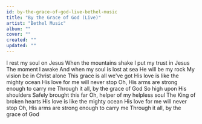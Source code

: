 ```yaml
---
id: by-the-grace-of-god-live-bethel-music
title: "By the Grace of God (Live)"
artist: "Bethel Music"
album: ""
cover: ""
created: ""
updated: ""
---
```


I rest my soul on Jesus
When the mountains shake
I put my trust in Jesus
The moment I awake
And when my soul is lost at sea
He will be my rock
My vision be in Christ alone
This grace is all we've got
His love is like the mighty ocean
His love for me will never stop
Oh, His arms are strong enough to carry me
Through it all, by the grace of God
So high upon His shoulders
Safely brought this far
Oh, helper of my helpless soul
The King of broken hearts
His love is like the mighty ocean
His love for me will never stop
Oh, His arms are strong enough to carry me
Through it all, by the grace of God